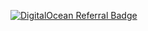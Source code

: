 [![DigitalOcean Referral Badge](https://web-platforms.sfo2.cdn.digitaloceanspaces.com/WWW/Badge%201.svg)](https://www.digitalocean.com/?refcode=ac140999cb5b&utm_campaign=Referral_Invite&utm_medium=Referral_Program&utm_source=badge)
